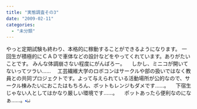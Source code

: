 ```yaml
---
title: "実態調査その3"
date: "2009-02-11"
categories: 
  - "未分類"
---
```


やっと定期試験も終わり、本格的に稼動することができるようになります。 一回生が積極的にＣＡＤで車体などの設計などをやってくれています。ありがたいことです。 みんな体調崩さない程度にがんばろー。 　しかし、ミニコが開いてないってツラい…… 　工芸繊維大学のロボコンはサークルや部の扱いではなく教員との共同プロジェクトです。よって与えられている活動場所が公的なので、サークル棟みたいにおこたはもちろん、ポットもレンジもダメです……。 　下宿生じゃない人としてはかなり厳しい環境です……。 　ポットあったら便利なのになぁ……。![絵文字名を入力してください](images/355579.gif)
